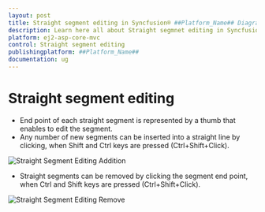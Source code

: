 ```yaml
---
layout: post
title: Straight segment editing in Syncfusion® ##Platform_Name## Diagram Component
description: Learn here all about Straight segmnet editing in Syncfusion® ##Platform_Name## Diagram component of Syncfusion Essential® JS 2 and more.
platform: ej2-asp-core-mvc
control: Straight segment editing
publishingplatform: ##Platform_Name##
documentation: ug
---
```


# Straight segment editing

* End point of each straight segment is represented by a thumb that enables to edit the segment.
* Any number of new segments can be inserted into a straight line by clicking, when Shift and Ctrl keys are pressed (Ctrl+Shift+Click).

![Straight Segment Editing Addition](../images/straight-segment-add.gif)

* Straight segments can be removed by clicking the segment end point, when Ctrl and Shift keys are pressed (Ctrl+Shift+Click).

![Straight Segment Editing Remove](../images/straight-segment-remove.gif)